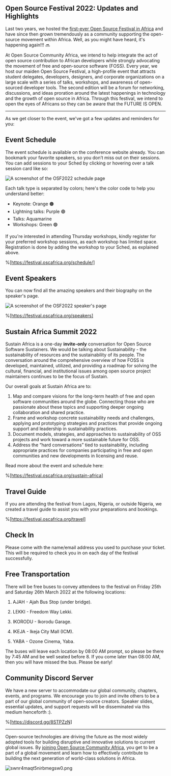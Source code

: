 ## Open Source Festival 2022: Updates and Highlights

Last two years, we hosted the [first-ever Open Source Festival in Africa](https://blog.oscafrica.org/the-chronicles-of-open-source-festival-2020) and have since then grown tremendously as a community supporting the open-source movement within Africa. Well, as you might have heard, it's happening again!!! 🔜 

At Open Source Community Africa, we intend to help integrate the act of open source contribution to African developers while strongly advocating the movement of free and open-source software (FOSS). Every year, we host our maiden Open Source Festival, a high-profile event that attracts student delegates, developers, designers, and corporate organizations on a large scale with a series of talks, workshops, and awareness of open-sourced developer tools. The second edition will be a forum for networking, discussions, and ideas proration around the latest happenings in technology and the growth of open source in Africa. Through this festival, we intend to open the eyes of Africans so they can be aware that the FUTURE IS OPEN.

---

As we get closer to the event, we've got a few updates and reminders for you:

## Event Schedule

The event schedule is available on the conference website already. You can bookmark your favorite speakers, so you don’t miss out on their sessions. You can add sessions to your Sched by clicking or hovering over a talk session card like so:

![A screenshot of the OSF2022 schedule page](https://cdn.hashnode.com/res/hashnode/image/upload/v1647916056945/-Xd82bSMk.png)

Each talk type is separated by colors; here's the color code to help you understand better:

- Keynote: Orange 🟠
- Lightning talks: Purple 🟣
- Talks: Aquamarine
- Workshops: Green 🟢

If you're interested in attending Thursday workshops, kindly register for your preferred workshop sessions, as each workshop has limited space. Registration is done by adding the workshop to your Sched, as explained above.

%[https://festival.oscafrica.org/schedule/]

## Event Speakers

You can now find all the amazing speakers and their biography on the speaker's page.

![A screenshot of the OSF2022 speaker's page](https://cdn.hashnode.com/res/hashnode/image/upload/v1647917187626/lafMXINCP.png)

%[https://festival.oscafrica.org/speakers]

## Sustain Africa Summit 2022

Sustain Africa is a one-day **invite-only** conversation for Open Source Software Sustainers. We would be talking about Sustainability - the sustainability of resources and the sustainability of its people. The conversation around the comprehensive overview of how FOSS is developed, maintained, utilized, and providing a roadmap for solving the cultural, financial, and institutional issues among open source project maintainers continues to be the focus of Sustain.

Our overall goals at Sustain Africa are to:

1. Map and compare visions for the long-term health of free and open software communities around the globe. Connecting those who are passionate about these topics and supporting deeper ongoing collaboration and shared practice.
2. Frame and workshop concrete sustainability needs and challenges, applying and prototyping strategies and practices that provide ongoing support and leadership in sustainability practices.
3. Document models, strategies, and approaches to sustainability of OSS projects and work toward a more sustainable future for OSS.
4. Address the “hard conversations” tied to sustainability, including appropriate practices for companies participating in free and open communities and new developments in licensing and reuse.

Read more about the event and schedule here:

%[https://festival.oscafrica.org/sustain-africa]

## Travel Guide

If you are attending the festival from Lagos, Nigeria, or outside Nigeria, we created a travel guide to assist you with your preparations and bookings.

%[https://festival.oscafrica.org/travel]

## Check In

Please come with the name/email address you used to purchase your ticket. This will be required to check you in on each day of the festival successfully.

## Free Transportation

There will be free buses to convey attendees to the festival on Friday 25th and Saturday 26th March 2022 at the following locations:

1. AJAH - Ajah Bus Stop (under bridge).

2. LEKKI - Freedom Way Lekki.

3. IKORODU - Ikorodu Garage.

4. IKEJA - Ikeja City Mall (ICM).

5. YABA - Ozone Cinema, Yaba.

The buses will leave each location by 08:00 AM prompt, so please be there by 7:45 AM and be well seated before 8. If you come later than 08:00 AM, then you will have missed the bus. Please be early!

## Community Discord Server

We have a new server to accommodate our global community, chapters, events, and programs. We encourage you to join and invite others to be a part of our global community of open-source creators. Speaker slides, essential updates, and support requests will be disseminated via this medium henceforth :).

%[https://discord.gg/8STPZzN]

---

Open-source technologies are driving the future as the most widely adopted tools for building disruptive and innovative solutions to current global issues. By [joining Open Source Community Africa](https://oscafrica.org/community), you get to be a part of a global movement and learn how to effectively contribute to building the next generation of world-class solutions in Africa.

![swnr4maqt5nirbmegsw0.png](https://cdn.hashnode.com/res/hashnode/image/upload/v1647917071535/0Zmtp0zTb.png)
